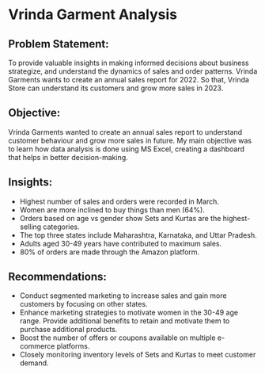 # Vrinda Garment Analysis


## Problem Statement:
To provide valuable insights in making informed decisions about business strategize, and understand the dynamics of sales and order patterns.
Vrinda Garments wants to create an annual sales report for 2022. So that, Vrinda Store can understand its customers and grow more sales in 2023.

## Objective:
Vrinda Garments wanted to create an annual sales report to understand customer behaviour and grow more sales in future. My main objective was to 
learn how data analysis is done using MS Excel, creating a dashboard that helps in better decision-making.

## Insights:
* Highest number of sales and orders were recorded in March.
* Women are more inclined to buy things than men (64%).
* Orders based on age vs gender show Sets and Kurtas are the highest-selling 
  categories.
* The top three states include Maharashtra, Karnataka, and Uttar Pradesh.
* Adults aged 30-49 years have contributed to maximum sales.
* 80% of orders are made through the Amazon platform.
  
## Recommendations:
* Conduct segmented marketing to increase sales and gain more customers by focusing on other states.
* Enhance marketing strategies to motivate women in the 30-49 age range. Provide additional benefits
  to retain and motivate them to purchase additional products.
* Boost the number of offers or coupons available on multiple e-commerce platforms.
* Closely monitoring inventory levels of Sets and Kurtas to meet customer demand.
